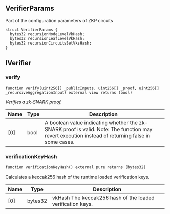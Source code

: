 ## VerifierParams

Part of the configuration parameters of ZKP circuits

```solidity
struct VerifierParams {
  bytes32 recursionNodeLevelVkHash;
  bytes32 recursionLeafLevelVkHash;
  bytes32 recursionCircuitsSetVksHash;
}
```
## IVerifier

### verify

```solidity
function verify(uint256[] _publicInputs, uint256[] _proof, uint256[] _recursiveAggregationInput) external view returns (bool)
```

_Verifies a zk-SNARK proof._

| Name | Type | Description |
| ---- | ---- | ----------- |
| [0] | bool | A boolean value indicating whether the zk-SNARK proof is valid. Note: The function may revert execution instead of returning false in some cases. |

### verificationKeyHash

```solidity
function verificationKeyHash() external pure returns (bytes32)
```

Calculates a keccak256 hash of the runtime loaded verification keys.

| Name | Type | Description |
| ---- | ---- | ----------- |
| [0] | bytes32 | vkHash The keccak256 hash of the loaded verification keys. |


